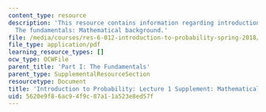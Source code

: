 ```yaml
---
content_type: resource
description: 'This resource contains information regarding introduction to probability:
  The fundamentals: Mathematical background.'
file: /media/courses/res-6-012-introduction-to-probability-spring-2018/5620e9f86ac94f9c87a11a523e8ed57f_MITRES_6_012S18_MathOvervw.pdf
file_type: application/pdf
learning_resource_types: []
ocw_type: OCWFile
parent_title: 'Part I: The Fundamentals'
parent_type: SupplementalResourceSection
resourcetype: Document
title: 'Introduction to Probability: Lecture 1 Supplement: Mathematical Background'
uid: 5620e9f8-6ac9-4f9c-87a1-1a523e8ed57f
---
```


